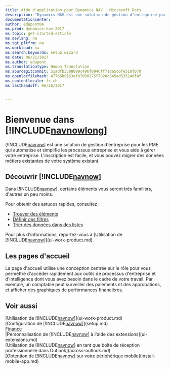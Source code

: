 ```yaml
---
title: Aide d'application pour Dynamics NAV | Microsoft Docs
description: "Dynamics NAV est une solution de gestion d'entreprise pour les PME qui automatise et simplifie les processus entreprise et vous aide à gérer votre entreprise."
documentationcenter: 
author: edupont04
ms.prod: dynamics-nav-2017
ms.topic: get-started-article
ms.devlang: na
ms.tgt_pltfrm: na
ms.workload: na
ms.search.keywords: setup wizard
ms.date: 06/21/2017
ms.author: edupont
ms.translationtype: Human Translation
ms.sourcegitcommit: 51adfb3588099c496f0946ff71da5c6fe518f070
ms.openlocfilehash: 47766b9163ef87d90275f7820c845ad53524df4f
ms.contentlocale: fr-ch
ms.lasthandoff: 06/26/2017


---
```


# <a name="welcome-to-includenavnowlongincludesnavnowlongmdmd"></a>Bienvenue dans [!INCLUDE[navnowlong](includes/navnowlong_md.md)]
[!INCLUDE[navnow](includes/navnow_md.md)] est une solution de gestion d'entreprise pour les PME qui automatise et simplifie les processus entreprise et vous aide à gérer votre entreprise. L'inscription est facile, et vous pouvez migrer des données métiers existantes de votre système existant.

## <a name="get-to-know-includenavnowincludesnavnowmdmd"></a>Découvrir [!INCLUDE[navnow](includes/navnow_md.md)]
Dans [!INCLUDE[navnow](includes/navnow_md.md)], certains éléments vous seront très familiers, d'autres un peu moins.  

Pour obtenir des astuces rapides, consultez :  

* [Trouver des éléments](ui-search.md)  
* [Définir des filtres](ui-enter-criteria-filters.md)  
* [Trier des données dans des listes](ui-sorting.md)  

Pour plus d'informations, reportez-vous à [Utilisation de [!INCLUDE[navnow](includes/navnow_md.md)]](ui-work-product.md).  

## <a name="the-home-pages"></a>Les pages d'accueil
La page d'accueil utilise une conception centrée sur le rôle pour vous permettre d'accéder rapidement aux outils de processus d'entreprise et d'intelligence dont vous avez besoin dans le cadre de votre travail. Par exemple, un comptable peut surveiller des paiements et des approbations, et afficher des graphiques de performances financières.  

## <a name="see-also"></a>Voir aussi
[Utilisation de [!INCLUDE[navnow](includes/navnow_md.md)]](ui-work-product.md)  
[Configuration de [!INCLUDE[navnow](includes/navnow_md.md)]](setup.md)  
[Finance](finance-setup.md)  
[Personnalisation de [!INCLUDE[navnow](includes/navnow_md.md)] à l'aide des extensions](ui-extensions.md)  
[Utilisation de [!INCLUDE[navnow](includes/navnow_md.md)] en tant que boîte de réception professionnelle dans Outlook](across-outlook.md)  
[Obtention de [!INCLUDE[navnow](includes/navnow_md.md)] sur votre périphérique mobile](install-mobile-app.md)  

